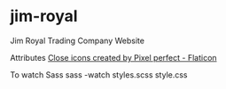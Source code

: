 # jim-royal
Jim Royal Trading Company Website

Attributes
<a href="https://www.flaticon.com/free-icons/close" title="close icons">Close icons created by Pixel perfect - Flaticon</a>

To watch Sass
 sass -watch styles.scss style.css
 